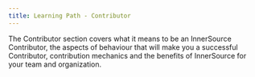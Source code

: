 ```yaml
---
title: Learning Path - Contributor
---
```

The Contributor section covers what it means to be an InnerSource Contributor, the aspects of behaviour that will make you a successful Contributor, contribution mechanics and the benefits of InnerSource for your team and organization.